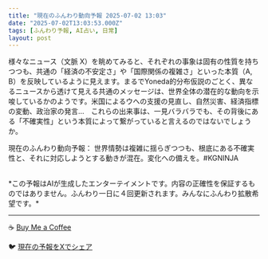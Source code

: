 ```yaml
---
title: "現在のふんわり動向予報 2025-07-02 13:03"
date: "2025-07-02T13:03:53.000Z"
tags: [ふんわり予報, AI占い, 日常]
layout: post
---
```


様々なニュース（文脈 X）を眺めてみると、それぞれの事象は固有の性質を持ちつつも、共通の「経済の不安定さ」や「国際関係の複雑さ」といった本質（A, B）を反映しているように見えます。まるでYoneda的分布仮説のごとく、異なるニュースから透けて見える共通のメッセージは、世界全体の潜在的な動向を示唆しているかのようです。米国によるウへの支援の見直し、自然災害、経済指標の変動、政治家の発言…　これらの出来事は、一見バラバラでも、その背後にある「不確実性」という本質によって繋がっていると言えるのではないでしょうか。

現在のふんわり動向予報：
世界情勢は複雑に揺らぎつつも、根底にある不確実性と、それに対応しようとする動きが混在。変化への備えを。#KGNINJA

<br>
*この予報はAIが生成したエンターテイメントです。内容の正確性を保証するものではありません。ふんわり一日に４回更新されます。みんなにふんわり拡散希望です。*

---
☕️ [Buy Me a Coffee](https://www.buymeacoffee.com/kgninja)

🐦 [現在の予報をXでシェア](https://twitter.com/intent/tweet?text=%E7%8F%BE%E5%9C%A8%E3%81%AE%E3%81%B5%E3%82%93%E3%82%8F%E3%82%8A%E4%BA%88%E5%A0%B1%3A%20%E3%80%8C%E6%A7%98%E3%80%85%E3%81%AA%E3%83%8B%E3%83%A5%E3%83%BC%E3%82%B9%EF%BC%88%E6%96%87%E8%84%88%20X%EF%BC%89%E3%82%92%E7%9C%BA%E3%82%81%E3%81%A6%E3%81%BF%E3%82%8B%E3%81%A8%E3%80%81%E3%81%9D%E3%82%8C%E3%81%9E%E3%82%8C%E3%81%AE%E4%BA%8B%E8%B1%A1%E3%81%AF%E5%9B%BA%E6%9C%89%E3%81%AE%E6%80%A7%E8%B3%AA%E3%82%92%E6%8C%81%E3%81%A1%E3%81%A4%E3%81%A4%E3%82%82%E3%80%81%E5%85%B1%E9%80%9A%E3%81%AE%E3%80%8C%E7%B5%8C%E6%B8%88%E3%81%AE%E4%B8%8D%E5%AE%89%E5%AE%9A%E3%81%95%E3%80%8D%E3%82%84%E3%80%8C%E5%9B%BD%E9%9A%9B%E9%96%A2%E4%BF%82%E3%81%AE%E8%A4%87%E9%9B%91%E3%81%95%E3%80%8D%E3%81%A8%E3%81%84%E3%81%A3%E3%81%9F%E6%9C%AC%E8%B3%AA%EF%BC%88A%2C%20B%EF%BC%89%E3%82%92%E5%8F%8D%E6%98%A0%E3%81%97%E3%81%A6%E3%81%84%E3%82%8B%E3%82%88%E3%81%86%E3%81%AB%E8%A6%8B%E3%81%88%E3%81%BE%E3%81%99%E3%80%82%E3%80%8D%23KGNINJA%20%E7%B6%9A%E3%81%8D%E3%81%AF%E3%83%96%E3%83%AD%E3%82%B0%E3%81%A7%EF%BC%81%F0%9F%91%87&url=https%3A%2F%2Fkg-ninja.github.io%2FFunwariyoso%2F)
